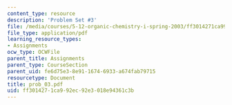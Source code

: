 ```yaml
---
content_type: resource
description: 'Problem Set #3'
file: /media/courses/5-12-organic-chemistry-i-spring-2003/ff3014271ca992ec92e3018e94361c3b_prob_03.pdf
file_type: application/pdf
learning_resource_types:
- Assignments
ocw_type: OCWFile
parent_title: Assignments
parent_type: CourseSection
parent_uid: fe6d75e3-8e91-1674-6933-a674fab79715
resourcetype: Document
title: prob_03.pdf
uid: ff301427-1ca9-92ec-92e3-018e94361c3b
---
```

